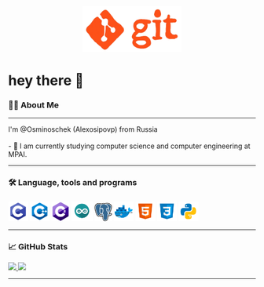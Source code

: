<div id="header" align="center">
  <img src="https://github.com/Alexosipovp/Alexosipovp/blob/main/sources/git-github.gif?raw=true" width="200"/>
</div>

<h1 align="left">hey there 👋</h1>

###

<h3 align="left">👩‍💻  About Me</h3>

---

<p align="left">I'm @Osminoschek (Alexosipovp) from Russia <br><br>- 🌱 I am currently studying computer science and computer engineering at MPAI.</p>

---

<h3 align="left">🛠 Language, tools and programs</h3>

###

<div align="left">
  <img src="https://github.com/Alexosipovp/Alexosipovp/blob/main/sources/Languages/c.png?raw=true" height="40" alt="c logo"/>
  <img src="https://github.com/Alexosipovp/Alexosipovp/blob/main/sources/Languages/c++.png?raw=true" height="40" alt="c++ logo"/>
  <img src="https://github.com/Alexosipovp/Alexosipovp/blob/main/sources/Languages/c%23.png?raw=true" height="40" alt="c# logo"/>
  <img src="https://github.com/Alexosipovp/Alexosipovp/blob/main/sources/Languages/arduino.png?raw=true" height="40" alt="arduino logo"/>
  <img src="https://github.com/Alexosipovp/Alexosipovp/blob/main/sources/Languages/PostgreSQL.png?raw=true" height="37" alt="PostgreSQL logo"/>
  <img src="https://github.com/Alexosipovp/Alexosipovp/blob/main/sources/Languages/Docker.png?raw=true" height="40" alt="Docker logo"/>  
  <img src="https://github.com/Alexosipovp/Alexosipovp/blob/main/sources/Languages/html.png?raw=true" height="40" alt="html logo"/> 
  <img src="https://github.com/Alexosipovp/Alexosipovp/blob/main/sources/Languages/css.png?raw=true" height="40" alt="css logo"/>  
  <img src="https://github.com/Alexosipovp/Alexosipovp/blob/main/sources/Languages/python.png?raw=true" height="40" alt="python logo"/>   
</div>

---
<h3 align="left">📈  GitHub Stats</h3>

<a href="https://github.com/Alexosipovp">
  <img height="180em" src="https://github-readme-stats-eight-theta.vercel.app/api?username=Alexosipovp&show_icons=true&theme=algolia&include_all_commits=true&count_private=true"/>
  <img height="180em" src="https://github-readme-stats-eight-theta.vercel.app/api/top-langs/?username=Alexosipovp&layout=compact&theme=algolia"/> 
</a>

---
<!--
<h3 align="left"> 📂 Organization repositories </h3>
<div align="left">
  <ol>
    <li> <p> Sem_4 <p>
      <ol>
        <li>  </li>
      </ol>
    </li>
    <li> <p> Sem_4 <p>
      <ol>
        <li>  </li>
      </ol>
    </li>
    <li> <p> Sem_4 <p>
      <ol>
        <li>  </li>
      </ol>
    </li>
  </ol>
</div>

###
-->

<!--
- 🔭 I’m currently working on ...
- 🌱 I’m currently learning ...
- 👯 I’m looking to collaborate on ...
- 🤔 I’m looking for help with ...
- 💬 Ask me about ...
- 📫 How to reach me: ...
- 😄 Pronouns: ...
- ⚡ Fun fact: ...
-->
